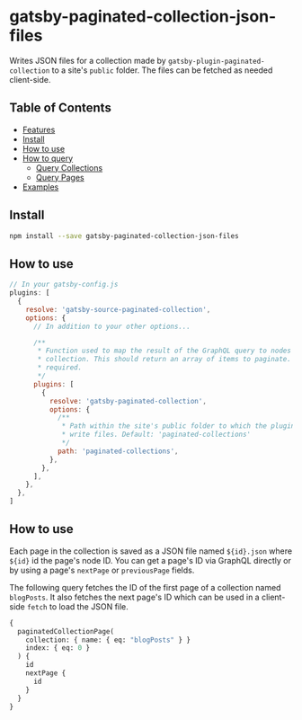 # gatsby-paginated-collection-json-files

Writes JSON files for a collection made by `gatsby-plugin-paginated-collection`
to a site's `public` folder. The files can be fetched as needed client-side.

## Table of Contents

- [Features](#features)
- [Install](#install)
- [How to use](#how-to-use)
- [How to query](#how-to-query)
  - [Query Collections](#query-collections)
  - [Query Pages](#query-pages)
- [Examples](#examples)

## Install

```sh
npm install --save gatsby-paginated-collection-json-files
```

## How to use

```javascript
// In your gatsby-config.js
plugins: [
  {
    resolve: 'gatsby-source-paginated-collection',
    options: {
      // In addition to your other options...

      /**
       * Function used to map the result of the GraphQL query to nodes in the
       * collection. This should return an array of items to paginate. This is
       * required.
       */
      plugins: [
        {
          resolve: 'gatsby-paginated-collection',
          options: {
            /**
             * Path within the site's public folder to which the plugin will
             * write files. Default: 'paginated-collections'
             */
            path: 'paginated-collections',
          },
        },
      ],
    },
  },
]
```

## How to use

Each page in the collection is saved as a JSON file named `${id}.json` where
`${id}` id the page's node ID. You can get a page's ID via GraphQL directly or
by using a page's `nextPage` or `previousPage` fields.

The following query fetches the ID of the first page of a collection named
`blogPosts`. It also fetches the next page's ID which can be used in a
client-side `fetch` to load the JSON file.

```graphql
{
  paginatedCollectionPage(
    collection: { name: { eq: "blogPosts" } }
    index: { eq: 0 }
  ) {
    id
    nextPage {
      id
    }
  }
}
```
